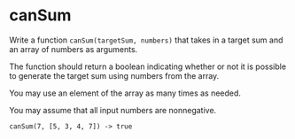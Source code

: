 # canSum
Write a function `canSum(targetSum, numbers)` that takes in a target sum and an array of numbers as arguments.

The function should return a boolean indicating whether or not it is possible to generate the target sum using numbers from the array.

You may use an element of the array as many times as needed.

You may assume that all input numbers are nonnegative.

```
canSum(7, [5, 3, 4, 7]) -> true
```